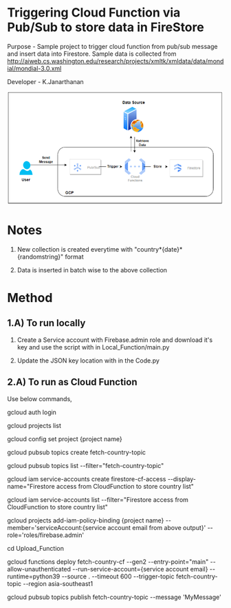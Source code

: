 # Triggering Cloud Function via Pub/Sub to store data in FireStore

Purpose - Sample project to trigger cloud function from pub/sub message and insert data into Firestore. Sample data is collected from http://aiweb.cs.washington.edu/research/projects/xmltk/xmldata/data/mondial/mondial-3.0.xml

Developer - K.Janarthanan

![alt text](https://github.com/kujalk/CF_To_FireStore/blob/main/Diagram/Architecture.png)

# Notes

1. New collection is created everytime with "country*{date}*{randomstring}" format

2. Data is inserted in batch wise to the above collection

# Method

## 1.A) To run locally

1. Create a Service account with Firebase.admin role and download it's key and use the script with in Local_Function/main.py

2. Update the JSON key location with in the Code.py

## 2.A) To run as Cloud Function

Use below commands,

gcloud auth login

gcloud projects list

gcloud config set project {project name}

gcloud pubsub topics create fetch-country-topic

gcloud pubsub topics list --filter="fetch-country-topic"

gcloud iam service-accounts create firestore-cf-access --display-name="Firestore access from CloudFunction to store country list"

gcloud iam service-accounts list --filter="Firestore access from CloudFunction to store country list"

gcloud projects add-iam-policy-binding {project name} --member='serviceAccount:{service account email from above output}' --role='roles/firebase.admin'

cd Upload_Function

gcloud functions deploy fetch-country-cf --gen2 --entry-point="main" --allow-unauthenticated --run-service-account={service account email} --runtime=python39 --source . --timeout 600 --trigger-topic fetch-country-topic --region asia-southeast1

gcloud pubsub topics publish fetch-country-topic --message 'MyMessage'
